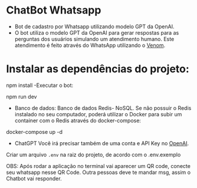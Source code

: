 # ChatBot Whatsapp

- Bot de cadastro por Whatsapp utilizando modelo GPT da OpenAI.
- O bot utiliza o modelo GPT da OpenAI para gerar respostas para as perguntas dos usuários simulando um atendimento humano. Este atendimento é feito através do WhatsApp utilizando o [Venom](https://github.com/orkestral/venom).

# Instalar as dependências do projeto:

npm install
-Executar o bot:

npm run dev

- Banco de dados:
 Banco de dados Redis- NoSQL. Se não possuir o Redis instalado no seu computador, poderá utilizar o Docker para subir um container com o Redis através do docker-compose:


docker-compose up -d


- ChatGPT
Você irá precisar também de uma conta e API Key no [OpenAI](https://platform.openai.com/account/api-keys).

Criar um arquivo `.env` na raiz do projeto, de acordo com o .env.exemplo


OBS: Após rodar a aplicação no terminal vai aparecer um QR code, conecte seu whatsapp nesse QR Code. Outra pessoas deve te mandar msg, assim o Chatbot vai responder.
